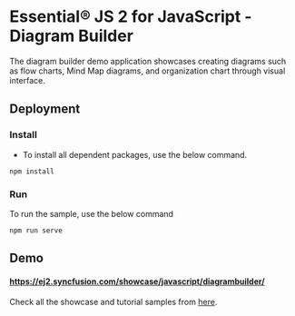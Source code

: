 # Essential&reg; JS 2 for JavaScript - Diagram Builder

The diagram builder demo application showcases creating diagrams such as flow charts, Mind Map diagrams, and organization chart through visual interface.

## Deployment

### Install

* To install all dependent packages, use the below command.

```
npm install
```

### Run

To run the sample, use the below command

```
npm run serve
```

## Demo

#### <a href="https://ej2.syncfusion.com/showcase/javascript/diagrambuilder/" target="_blank">https://ej2.syncfusion.com/showcase/javascript/diagrambuilder/</a>

Check all the showcase and tutorial samples from <a href="https://ej2.syncfusion.com/home/angular.html" target="_blank">here</a>.
